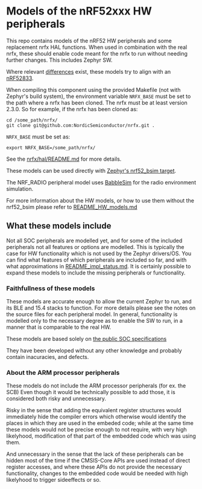 # Models of the nRF52xxx HW peripherals

This repo contains models of the nRF52 HW peripherals and some replacement nrfx
HAL functions. When used in combination with the real nrfx, these should enable code
meant for the nrfx to run without needing further changes.
This includes Zephyr SW.

Where relevant
[differences](https://infocenter.nordicsemi.com/index.jsp?topic=%2Fstruct_nrf52%2Fstruct%2Fnrf52.html&cp=5)
exist, these models try to align with an
[nRF52833](https://infocenter.nordicsemi.com/topic/struct_nrf52/struct/nrf52833.html?cp=5_1).

When compiling this component using the provided Makefile (not with Zephyr's build system),
the environment variable `NRFX_BASE` must be set to the path where a nrfx has been cloned. 
The nrfx must be at least version 2.3.0.
So for example, if the nrfx has been cloned as:

```
cd /some_path/nrfx/
git clone git@github.com:NordicSemiconductor/nrfx.git .
```
`NRFX_BASE` must be set as:

```
export NRFX_BASE=/some_path/nrfx/
```

See the [nrfx/hal/README.md](../src/nrfx/hal/README.md) for more details.

These models can be used directly with
[Zephyr's nrf52_bsim target](https://docs.zephyrproject.org/latest/boards/posix/nrf52_bsim/doc/index.html).

The NRF_RADIO peripheral model uses [BabbleSim](http://babblesim.github.io)
for the radio environment simulation.

For more information about the HW models, or how to use them without the
nrf52_bsim please refer to [README_HW_models.md](./README_HW_models.md)

## What these models include

Not all SOC peripherals are modelled yet, and for some of the included peripherals
not all features or options are modelled. This is typically the case for HW functionality
which is not used by the Zephyr drivers/OS.
You can find what features of which peripherals are included so far, and with what approximations in
[README_impl_status.md](./README_impl_status.md).
It is certainly possible to expand these models to include the missing peripherals or functionality.

### Faithfullness of these models

These models are accurate enough to allow the current Zephyr to run, and
its BLE and 15.4 stacks to function. For more details please see the notes on the source
files for each peripheral model.
In general, functionality is modelled only to the necessary degree as to enable the SW to run,
in a manner that is comparable to the real HW.

These models are based solely on
[the public SOC specifications](https://infocenter.nordicsemi.com/topic/struct_nrf52/struct/nrf52833.html)

They have been developed without any other knowledge and probably contain
inacuracies, and defects.

### About the ARM processor peripherals

These models do not include the ARM processor peripherals (for ex. the SCB)
Even though it would be technically possible to add those, it is considered both
risky and unnecessary.

Risky in the sense that adding the equivalent register structures would
immediately hide the compiler errors which otherwise would identify the places
in which they are used in the embeded code; while at the same time these models
would not be precise enough to not require, with very high likelyhood,
modification of that part of the embedded code which was using them.

And unnecessary in the sense that the lack of these peripherals can be hidden
most of the time if the CMSIS-Core APIs are used instead of direct register
accesses, and where these APIs do not provide the necessary functionality,
changes to the embedded code would be needed with high likelyhood to trigger
sideeffects or so.
